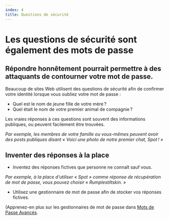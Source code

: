 ```yaml
---
index: 4
title: Questions de sécurité
---
```

# Les questions de sécurité sont également des mots de passe

## Répondre honnêtement pourrait permettre à des attaquants de contourner votre mot de passe.

Beaucoup de sites Web utilisent des questions de sécurité afin de confirmer votre identité lorsque vous oubliez votre mot de passe :

*   Quel est le nom de jeune fille de votre mère ?
*   Quel était le nom de votre premier animal de compagnie ?

Les vraies réponses à ces questions sont souvent des informations publiques, ou peuvent facilement être trouvées.

*Par exemple, les membres de votre famille ou vous-mêmes peuvent avoir des posts publiques disant « Voici une photo de notre premier chat, Spot ! »*

## Inventer des réponses à la place

*   Inventez des réponses fictives que personne ne connaît sauf vous.

*Par exemple, à la place d’utiliser « Spot » comme réponse de récupération de mot de passe, vous pouvez choisir « Rumplestiltskin. »*

*   Utilisez une gestionnaire de mot de passe afin de stocker vos réponses fictives.

(Apprenez-en plus sur les gestionnaires de mot de passe dans [Mots de Passe Avancés](umbrella://information/passwords/advanced).
